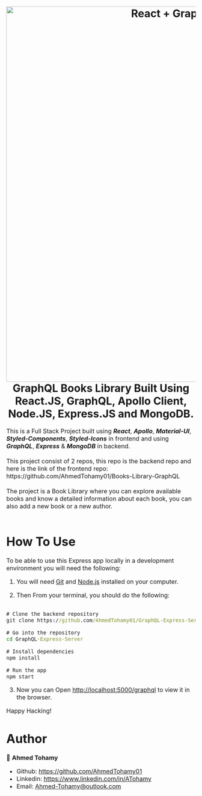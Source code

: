 <h1 align="center">
  <img title="Book Library" src="https://github.com/AhmedTohamy01/Books-Library-GraphQL/blob/main/public/img1.jpg" alt="React + GraphQL + Apollo" width="1000" />
  <br>
   GraphQL Books Library Built Using React.JS, GraphQL, Apollo Client, Node.JS, Express.JS and MongoDB.
</h1>

<p><font size="3">
  This is a Full Stack Project built using <strong><em>React</em></strong>, <strong><em>Apollo</em></strong>, <strong><em>Material-UI</em></strong>, <strong><em>Styled-Components</em></strong>, <strong><em>Styled-Icons</em></strong> in frontend and using <strong><em>GraphQL</em></strong>, <strong><em>Express</em></strong> & <strong><em>MongoDB</em></strong> in backend.
  <br><br> 
	 This project consist of 2 repos, this repo is the backend repo and here is the link of the frontend repo: https://github.com/AhmedTohamy01/Books-Library-GraphQL
  <br><br> 
The project is a Book Library where you can explore available books and know a detailed information about each book, you can also add a new book or a new author.
  <br><br> 

</p>


# How To Use

To be able to use this Express app locally in a development environment you will need the following:

1) You will need [Git](https://git-scm.com) and [Node.js](https://nodejs.org/en/download/) installed on your computer.

2) Then From your terminal, you should do the following:


```cmd

# Clone the backend repository
git clone https://github.com/AhmedTohamy01/GraphQL-Express-Server

# Go into the repository
cd GraphQL-Express-Server

# Install dependencies
npm install 

# Run the app 
npm start

```

3) Now you can Open [http://localhost:5000/graphql](http://localhost:5000/graphql) to view it in the browser.

Happy Hacking!


# Author

👤 **Ahmed Tohamy**
- Github: https://github.com/AhmedTohamy01
- Linkedin: https://www.linkedin.com/in/ATohamy
- Email: Ahmed-Tohamy@outlook.com
